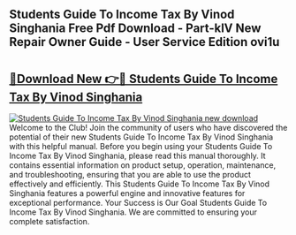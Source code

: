 ## Students Guide To Income Tax By Vinod Singhania Free Pdf Download - Part-klV New Repair Owner Guide - User Service Edition ovi1u

# <h2><a href="http://bc65086.oget.top/?id=Students+Guide+To+Income+Tax+By+Vinod+Singhania">🔗Download New 👉🔴 Students Guide To Income Tax By Vinod Singhania</a></h2>

[![Students Guide To Income Tax By Vinod Singhania new download](https://i.imgur.com/5g1atiW.png)](http://bc65086.oget.top/?id=Students+Guide+To+Income+Tax+By+Vinod+Singhania)
Welcome to the Club! Join the community of users who have discovered the potential of their new Students Guide To Income Tax By Vinod Singhania with this helpful manual. Before you begin using your Students Guide To Income Tax By Vinod Singhania, please read this manual thoroughly. It contains essential information on product setup, operation, maintenance, and troubleshooting, ensuring that you are able to use the product effectively and efficiently. This Students Guide To Income Tax By Vinod Singhania features a powerful engine and innovative features for exceptional performance. Your Success is Our Goal Students Guide To Income Tax By Vinod Singhania. We are committed to ensuring your complete satisfaction.
